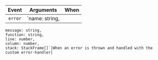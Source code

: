 <!--
 Copyright (c) 2021 MillenniumEarl
 
 This software is released under the MIT License.
 https://opensource.org/licenses/MIT
-->
|Event|Arguments|When|
|:---:|:---:|:---|
|`error`|`name: string,
    message: string,
    function: string,
    line: number,
    column: number,
    stack: StackFrame[]`|When an error is thrown and handled with the custom error-handler|